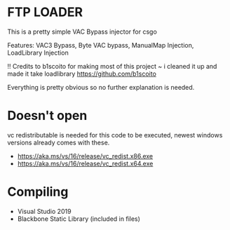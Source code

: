 # FTP LOADER
This is a pretty simple VAC Bypass injector for csgo

Features:
VAC3 Bypass,
Byte VAC bypass,
ManualMap Injection,
LoadLibrary Injection


!! Credits to b1scoito for making most of this project ~ i cleaned it up and made it take loadlibrary
https://github.com/b1scoito

Everything is pretty obvious so no further explanation is needed.

# Doesn't open
vc redistributable is needed for this code to be executed, newest windows versions already comes with these.
- https://aka.ms/vs/16/release/vc_redist.x86.exe
- https://aka.ms/vs/16/release/vc_redist.x64.exe

# Compiling
- Visual Studio 2019
- Blackbone Static Library (included in files)
